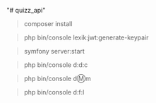 "# quizz_api"

> composer install

> php bin/console lexik:jwt:generate-keypair

> symfony server:start

> php bin/console d:d:c

> php bin/console d:m:m

> php bin/console d:f:l